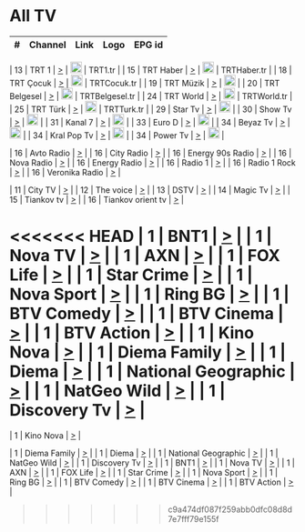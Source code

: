 <h1>All TV</h1>

| #   | Channel        | Link  | Logo | EPG id |
|:---:|:--------------:|:-----:|:----:|:------:|

| 13  | TRT 1            | [>](https://tv-trt1.medya.trt.com.tr/master.m3u8) | <img height="20" src="https://i.imgur.com/j786OLG.png"/> | TRT1.tr |
| 15  | TRT Haber        | [>](https://tv-trthaber.medya.trt.com.tr/master.m3u8) | <img height="20" src="https://i.imgur.com/OVfo8Ab.png"/> | TRTHaber.tr |
| 18  | TRT Çocuk        | [>](https://tv-trtcocuk.medya.trt.com.tr/master.m3u8) | <img height="20" src="https://i.imgur.com/QLFmD6d.png"/> | TRTCocuk.tr |
| 19  | TRT Müzik        | [>](https://tv-trtmuzik.medya.trt.com.tr/master.m3u8) | <img height="20" src="https://i.imgur.com/fIVFCEd.png"/> |
| 20  | TRT Belgesel     | [>](https://tv-trtbelgesel.medya.trt.com.tr/master.m3u8) | <img height="20" src="https://i.imgur.com/MGO87pe.png"/> | TRTBelgesel.tr |
| 24  | TRT World        | [>](https://tv-trtworld.medya.trt.com.tr/master.m3u8) | <img height="20" src="https://i.imgur.com/JEA2xpv.png"/> | TRTWorld.tr |
| 25  | TRT Türk         | [>](https://tv-trtturk.medya.trt.com.tr/master.m3u8) | <img height="20" src="https://i.imgur.com/OSTOQNw.png"/> | TRTTurk.tr |
| 29  | Star Tv   | [>](https://dogus-live.daioncdn.net/startv/startv_360p.m3u8) | <img height="20" src="https://i.imgur.com/IebUZx1.png"/> |
| 30  | Show Tv     | [>](https://ciner-live.daioncdn.net/showtv/showtv.m3u8) | <img height="20" src="https://i.imgur.com/IebUZx1.png"/> |
| 31  | Kanal 7     | [>](https://kanal7-live.daioncdn.net/kanal7/kanal7.m3u8) | <img height="20" src="https://i.imgur.com/IebUZx1.png"/> |
| 33  | Euro D    | [>](https://www.youtube.com/user/KanalD/live) | <img height="20" src="https://i.imgur.com/IebUZx1.png"/> |
| 34  | Beyaz Tv     | [>](https://beyaztv-live.daioncdn.net/beyaztv/beyaztv.m3u8) | <img height="20" src="https://i.imgur.com/IebUZx1.png"/> |
| 34  | Kral Pop Tv     | [>](https://www.youtube.com/watch?v=GuFTuKoXepw) | <img height="20" src="https://i.imgur.com/IebUZx1.png"/> |
| 34  | Power Tv     | [>](https://livetv.powerapp.com.tr/powerTV/powerhd.smil/chunklist.m3u8) | <img height="20" src="https://i.imgur.com/IebUZx1.png"/> |

| 16  | Avto Radio | [>](http://stream.metacast.eu/avtoradio.mp3.m3u) |
| 16  | City Radio | [>](http://stream.metacast.eu/city.aac.m3u) |
| 16  | Energy 90s Radio | [>](http://stream.metacast.eu/energy-90s.m3u) |
| 16  | Nova Radio | [>](http://stream.metacast.eu/nova.aac.m3u) |
| 16  | Energy Radio | [>](http://stream.metacast.eu/nrj.aac.m3u) |
| 16  | Radio 1 | [>](http://stream.metacast.eu/radio1.aac.m3u) |
| 16  | Radio 1 Rock | [>](http://stream.metacast.eu/radio1rock.aac.m3u) |
| 16  | Veronika Radio | [>](http://stream.metacast.eu/veronika.aac.m3u) |

| 11  | City TV | [>](https://tv.city.bg/play/tshls/citytv/index.m3u8) |
| 12  | The voice | [>](https://bss1.neterra.tv/thevoice/thevoice.m3u8) |
| 13  | DSTV | [>](http://46.249.95.140:8081/hls/data.m3u8) |
| 14  | Magic Tv | [>](https://bss1.neterra.tv/magictv/magictv.m3u8) |
| 15  | Tiankov tv | [>](https://streamer103.neterra.tv/tiankov-folk/live.m3u8) |
| 16  | Tiankov orient tv | [>](https://streamer103.neterra.tv/tiankov-orient/live.m3u8) |

<<<<<<< HEAD
| 1 | BNT1 | [>](https://ymkaya.xyz:14102/tv/bnt1/playlist.m3u8?wmsAuthSign=c2VydmVyX3RpbWU9My8yNy8yMDI1IDc6MzQ6MDMgUE0maGFzaF92YWx1ZT0xQUMzT2d3N3RVellEN0l1VmZtenN3PT0mdmFsaWRtaW51dGVzPTYw) |
| 1 | Nova TV | [>](https://ymkaya.xyz:14102/tv/novatv/playlist.m3u8?wmsAuthSign=c2VydmVyX3RpbWU9My8yNy8yMDI1IDc6MzQ6MTUgUE0maGFzaF92YWx1ZT1mS1d4MkJSVkZEeFcwdTNrT2k5U3VnPT0mdmFsaWRtaW51dGVzPTYw) |
| 1 | AXN | [>](https://ymkaya.xyz:14102/tv/axn/playlist.m3u8?wmsAuthSign=c2VydmVyX3RpbWU9My8yNy8yMDI1IDc6MzQ6MjYgUE0maGFzaF92YWx1ZT0zQnAyanVIbmYrb240YlZENkI5KzRBPT0mdmFsaWRtaW51dGVzPTYw) |
| 1 | FOX Life | [>](https://ymkaya.xyz:14102/tv/foxlife/playlist.m3u8?wmsAuthSign=c2VydmVyX3RpbWU9My8yNy8yMDI1IDc6MzQ6MzYgUE0maGFzaF92YWx1ZT10VGszRnNVRHFqZU5HakZ4MGhwUElnPT0mdmFsaWRtaW51dGVzPTYw) |
| 1 | Star Crime | [>](https://ymkaya.xyz:14102/tv/foxcrime/playlist.m3u8?wmsAuthSign=c2VydmVyX3RpbWU9My8yNy8yMDI1IDc6MzU6MDMgUE0maGFzaF92YWx1ZT0yak5RTFp2U0JIMDUvdlN1ZjFMNXpRPT0mdmFsaWRtaW51dGVzPTYw) |
| 1 | Nova Sport | [>](https://ymkaya.xyz:14102/tv/novasport/playlist.m3u8?wmsAuthSign=c2VydmVyX3RpbWU9My8yNy8yMDI1IDc6MzU6MTIgUE0maGFzaF92YWx1ZT0yL0ptNm5XRFhwcytNNk15T1dKckxRPT0mdmFsaWRtaW51dGVzPTYw) |
| 1 | Ring BG | [>](https://ymkaya.xyz:14102/tv/ringbg/playlist.m3u8?wmsAuthSign=c2VydmVyX3RpbWU9My8yNy8yMDI1IDc6MzU6MjIgUE0maGFzaF92YWx1ZT16MElzd3YzUnd5aUliby9SUFVWaDRnPT0mdmFsaWRtaW51dGVzPTYw) |
| 1 | BTV Comedy | [>](https://ymkaya.xyz:14102/tv/btvcomedy/playlist.m3u8?wmsAuthSign=c2VydmVyX3RpbWU9My8yNy8yMDI1IDc6MzU6MzIgUE0maGFzaF92YWx1ZT16RytDLzZSK2ZDZzlSdnhFZjJSdGFBPT0mdmFsaWRtaW51dGVzPTYw) |
| 1 | BTV Cinema | [>](https://ymkaya.xyz:14102/tv/btvcinema/playlist.m3u8?wmsAuthSign=c2VydmVyX3RpbWU9My8yNy8yMDI1IDc6MzU6NDIgUE0maGFzaF92YWx1ZT1xYVA3QXRUbW5ZaVRhTkx5Ty9NRG5RPT0mdmFsaWRtaW51dGVzPTYw) |
| 1 | BTV Action | [>](https://ymkaya.xyz:14102/tv/btvaction/playlist.m3u8?wmsAuthSign=c2VydmVyX3RpbWU9My8yNy8yMDI1IDc6MzU6NTIgUE0maGFzaF92YWx1ZT1NMkFSOTZQWEVCSHhrd2lRckxrdEd3PT0mdmFsaWRtaW51dGVzPTYw) |
| 1 | Kino Nova | [>](https://ymkaya.xyz:14102/tv/kinonova/playlist.m3u8?wmsAuthSign=c2VydmVyX3RpbWU9My8yNy8yMDI1IDc6MzY6MDIgUE0maGFzaF92YWx1ZT1vcG85TG0vUXNvN0RsYkRCaUpOT2p3PT0mdmFsaWRtaW51dGVzPTYw) |
| 1 | Diema Family | [>](https://ymkaya.xyz:14102/tv/diemafamily/playlist.m3u8?wmsAuthSign=c2VydmVyX3RpbWU9My8yNy8yMDI1IDc6MzY6MTIgUE0maGFzaF92YWx1ZT1CeWlHUFhmS2hmYkJ4NWpudFF5ZUVRPT0mdmFsaWRtaW51dGVzPTYw) |
| 1 | Diema | [>](https://ymkaya.xyz:14102/tv/diema/playlist.m3u8?wmsAuthSign=c2VydmVyX3RpbWU9My8yNy8yMDI1IDc6MzY6MjIgUE0maGFzaF92YWx1ZT0xbkNsVDhNOEVpVFJzNGtDcndhZWN3PT0mdmFsaWRtaW51dGVzPTYw) |
| 1 | National Geographic | [>](https://ymkaya.xyz:14102/tv/natgeo/playlist.m3u8?wmsAuthSign=c2VydmVyX3RpbWU9My8yNy8yMDI1IDc6MzY6MzIgUE0maGFzaF92YWx1ZT1iajlOVkNIa0IzMzVTT2Iwc0h3Vlp3PT0mdmFsaWRtaW51dGVzPTYw) |
| 1 | NatGeo Wild | [>](https://ymkaya.xyz:14102/tv/natgeowild/playlist.m3u8?wmsAuthSign=c2VydmVyX3RpbWU9My8yNy8yMDI1IDc6MzY6NDIgUE0maGFzaF92YWx1ZT1ZeTFSY2FJVVN5bEpDN3JEb2tHVW1nPT0mdmFsaWRtaW51dGVzPTYw) |
| 1 | Discovery Tv | [>](https://ymkaya.xyz:14102/tv/discovery/playlist.m3u8?wmsAuthSign=c2VydmVyX3RpbWU9My8yNy8yMDI1IDc6MzY6NTIgUE0maGFzaF92YWx1ZT1XOFFIMGlxTi82Yk9nRmY1MFVpQkdRPT0mdmFsaWRtaW51dGVzPTYw) |
=======


| 1 | Kino Nova | [>](https://ymkaya.xyz:11336/tv/kinonova/playlist.m3u8?wmsAuthSign=c2VydmVyX3RpbWU9MS8yLzIwMjUgNDo0MDoyMCBBTSZoYXNoX3ZhbHVlPWlFS1FrWEtMMVRFM3l5YklUWUJQUHc9PSZ2YWxpZG1pbnV0ZXM9NjA=) |

| 1 | Diema Family | [>](https://ymkaya.xyz:11336/tv/diemafamily/playlist.m3u8?wmsAuthSign=c2VydmVyX3RpbWU9MS8yLzIwMjUgNDo0MDozMCBBTSZoYXNoX3ZhbHVlPUVUaTVKTldvZTF5WVVCM0YwL21kaXc9PSZ2YWxpZG1pbnV0ZXM9NjA=) |
| 1 | Diema | [>](https://ymkaya.xyz:11336/tv/diema/playlist.m3u8?wmsAuthSign=c2VydmVyX3RpbWU9MS8yLzIwMjUgNDo0MDo0MCBBTSZoYXNoX3ZhbHVlPVlYMWVJT2NuUjNpUTBsaytEUFFOS2c9PSZ2YWxpZG1pbnV0ZXM9NjA=) |
| 1 | National Geographic | [>](https://ymkaya.xyz:11336/tv/natgeo/playlist.m3u8?wmsAuthSign=c2VydmVyX3RpbWU9MS8yLzIwMjUgNDo0MTo0MSBBTSZoYXNoX3ZhbHVlPTJQTlVmcG5nYWx0M013eUhGRGxnd0E9PSZ2YWxpZG1pbnV0ZXM9NjA=) |
| 1 | NatGeo Wild | [>](https://ymkaya.xyz:11336/tv/natgeowild/playlist.m3u8?wmsAuthSign=c2VydmVyX3RpbWU9MS8yLzIwMjUgNDo0MTo1MSBBTSZoYXNoX3ZhbHVlPVl1OXZaTTliN0hGWEN3eDBYd1duNkE9PSZ2YWxpZG1pbnV0ZXM9NjA=) |
| 1 | Discovery Tv | [>](https://ymkaya.xyz:11336/tv/discovery/playlist.m3u8?wmsAuthSign=c2VydmVyX3RpbWU9MS8yLzIwMjUgNDo0MjowMSBBTSZoYXNoX3ZhbHVlPWtBQmdLNlY2RmQwWElzMVYzSDJyVkE9PSZ2YWxpZG1pbnV0ZXM9NjA=) |
| 1 | BNT1 | [>](https://ymkaya.xyz:11336/tv/bnt1/playlist.m3u8?wmsAuthSign=c2VydmVyX3RpbWU9MS8yLzIwMjUgNDozODozOCBBTSZoYXNoX3ZhbHVlPVVrMVlRQXpJWlhYeUh6ZFVpSC9NMUE9PSZ2YWxpZG1pbnV0ZXM9NjA=) |
| 1 | Nova TV | [>](https://ymkaya.xyz:11336/tv/novatv/playlist.m3u8?wmsAuthSign=c2VydmVyX3RpbWU9MS8yLzIwMjUgNDozODo0OCBBTSZoYXNoX3ZhbHVlPUVxQjh1a0ZzYkVGZU8zZDFGTzdreVE9PSZ2YWxpZG1pbnV0ZXM9NjA=) |
| 1 | AXN | [>](https://ymkaya.xyz:11336/tv/axn/playlist.m3u8?wmsAuthSign=c2VydmVyX3RpbWU9MS8yLzIwMjUgNDozODo1OCBBTSZoYXNoX3ZhbHVlPUpkWStGY1hkNXhaOVpPZ0thQ0FZL3c9PSZ2YWxpZG1pbnV0ZXM9NjA=) |
| 1 | FOX Life | [>](https://ymkaya.xyz:11336/tv/foxlife/playlist.m3u8?wmsAuthSign=c2VydmVyX3RpbWU9MS8yLzIwMjUgNDozOToxMCBBTSZoYXNoX3ZhbHVlPWt1ZDc1T3AzYlZDTjJnSy9TU0xJZlE9PSZ2YWxpZG1pbnV0ZXM9NjA=) |
| 1 | Star Crime | [>](https://ymkaya.xyz:11336/tv/foxcrime/playlist.m3u8?wmsAuthSign=c2VydmVyX3RpbWU9MS8yLzIwMjUgNDozOToyMCBBTSZoYXNoX3ZhbHVlPXIwVU45Nm9FR1l2enNkTG9TanBxbmc9PSZ2YWxpZG1pbnV0ZXM9NjA=) |
| 1 | Nova Sport | [>](https://ymkaya.xyz:11336/tv/novasport/playlist.m3u8?wmsAuthSign=c2VydmVyX3RpbWU9MS8yLzIwMjUgNDozOTozMCBBTSZoYXNoX3ZhbHVlPXlSZ0UxazVaM0xhSmc0NmR4T0c1T2c9PSZ2YWxpZG1pbnV0ZXM9NjA=) |
| 1 | Ring BG | [>](https://ymkaya.xyz:11336/tv/ringbg/playlist.m3u8?wmsAuthSign=c2VydmVyX3RpbWU9MS8yLzIwMjUgNDozOTo0MCBBTSZoYXNoX3ZhbHVlPTR4aUlFNHVUYWN4enY1WkVuOFZma2c9PSZ2YWxpZG1pbnV0ZXM9NjA=) |
| 1 | BTV Comedy | [>](https://ymkaya.xyz:11336/tv/btvcomedy/playlist.m3u8?wmsAuthSign=c2VydmVyX3RpbWU9MS8yLzIwMjUgNDozOTo1MCBBTSZoYXNoX3ZhbHVlPUtrMTJ2RHNTTUU1RFp1ZkVOdXFSK3c9PSZ2YWxpZG1pbnV0ZXM9NjA=) |
| 1 | BTV Cinema | [>](https://ymkaya.xyz:11336/tv/btvcinema/playlist.m3u8?wmsAuthSign=c2VydmVyX3RpbWU9MS8yLzIwMjUgNDozOTo1OSBBTSZoYXNoX3ZhbHVlPTZWcU9FZW56cG1NM1lrYy8xNE5NeHc9PSZ2YWxpZG1pbnV0ZXM9NjA=) |
| 1 | BTV Action | [>](https://ymkaya.xyz:11336/tv/btvaction/playlist.m3u8?wmsAuthSign=c2VydmVyX3RpbWU9MS8yLzIwMjUgNDo0MDoxMCBBTSZoYXNoX3ZhbHVlPUlDd0ErRkZVWThyMVZwR3c2REdGZ3c9PSZ2YWxpZG1pbnV0ZXM9NjA=) |
>>>>>>> c9a474df087f259abb0dfc08d8d7e7fff79e155f

